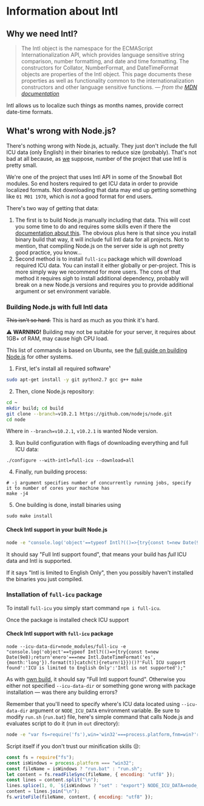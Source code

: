 # Information about Intl

## Why we need Intl?

> The Intl object is the namespace for the ECMAScript Internationalization API, which provides language sensitive string comparison, number formatting, and date and time formatting. The constructors for Collator, NumberFormat, and DateTimeFormat objects are properties of the Intl object. This page documents these properties as well as functionality common to the internationalization constructors and other language sensitive functions.
*— from the [MDN documentation](https://developer.mozilla.org/en-US/docs/Web/JavaScript/Reference/Global_Objects/Intl)*

Intl allows us to localize such things as months names, provide correct date-time formats.

## What's wrong with Node.js?

There's nothing wrong with Node.js, actually. They just don't include the full ICU data (only English) in their binaries to reduce size (probably). That's not bad at all because, as <u>we</u> suppose, number of the project that use Intl is pretty small.

We're one of the project that uses Intl API in some of the Snowball Bot modules. So end hosters required to get ICU data in order to provide localized formats. Not downloading that data may end up getting something like `01 M01 1970`, which is *not* a good format for end users.

There's two way of getting that data:

1. The first is to build Node.js manually including that data. This will cost you some time to do and requires some skills even if there the [documentation about this](https://github.com/nodejs/node/blob/master/BUILDING.md#intl-ecma-402-support). The obvious plus here is that since you install binary build that way, it will include full Intl data for all projects. Not to mention, that compiling Node.js on the server side is *ugh* not pretty good practice, you know…
2. Second method is to install `full-icu` package which will download required ICU data. You can install it either globally or per-project. This is more simply way we recommend for more users. The cons of that method it requires *sigh* to install additional dependency, probably will break on a new Node.js versions and requires you to provide additional argument or set environment variable.

### Building Node.js with full Intl data

~~This isn't so hard.~~ This is hard as much as you think it's hard.

⚠ **WARNING!** Building may not be suitable for your server, it requires about 1GB+ of RAM, may cause high CPU load.

This list of commands is based on Ubuntu, see the [full guide on building Node.js](https://github.com/nodejs/node/blob/master/BUILDING.md) for other systems.

1. First, let's install all required software¹

  ```bash
  sudo apt-get install -y git python2.7 gcc g++ make
  ```

2. Then, clone Node.js repository:

  ```bash
  cd ~
  mkdir build; cd build
  git clone --branch=v10.2.1 https://github.com/nodejs/node.git
  cd node
  ```

  Where in `--branch=v10.2.1`, `v10.2.1` is wanted Node version.

3. Run build configuration with flags of downloading everything and full ICU data:

  ```
  ./configure --with-intl=full-icu --download=all
  ```

4. Finally, run building process:

  ```
  # -j argument specifies number of concurrently running jobs, specify it to number of cores your machine has
  make -j4
  ```

5. One building is done, install binaries using

  ```
  sudo make install
  ```

#### Check Intl support in your built Node.js

```bash
node -e "console.log('object'==typeof Intl?(()=>{try{const t=new Date(9e8);return'enero'===new Intl.DateTimeFormat('es',{month:'long'}).format(t)}catch(t){return!1}})()?'Full Intl support found':'Intl is limited to English Only':'Intl is not supported');";
```

It should say "Full Intl support found", that means your build has *full* ICU data and Intl is supported.

If it says "Intl is limited to English Only", then you possibly haven't installed the binaries you just compiled.

### Installation of `full-icu` package

To install `full-icu` you simply start command `npm i full-icu`.

Once the package is installed check ICU support

#### Check Intl support with `full-icu` package

```
node --icu-data-dir=node_modules/full-icu -e "console.log('object'==typeof Intl?(()=>{try{const t=new Date(9e8);return'enero'===new Intl.DateTimeFormat('es',{month:'long'}).format(t)}catch(t){return!1}})()?'Full ICU support found':'ICU is limited to English Only':'Intl is not supported');"
```

As with [own build](#building-nodejs-with-full-intl-data), it should say "Full Intl support found". Otherwise you either not specified `--icu-data-dir` or something gone wrong with package installation — was there any building errors?

Remember that you'll need to specify where's ICU data located using `--icu-data-dir` argument or `NODE_ICU_DATA` environment variable. Be sure to modify `run.sh` (`run.bat`) file, here's simple command that calls Node.js and evaluates script to do it (run in `out` directory):

```bash
node -e "var fs=require('fs'),win='win32'===process.platform,fnm=win?'run.bat':'run.sh',cnt=fs.readFileSync(fnm,{encoding:'utf8'}).split('\n');cnt.splice(1,0,(win?'set':'export')+' NODE_ICU_DATA=node_modules/full-icu'),fs.writeFileSync(fnm,cnt.join('\n'),{encoding:'utf8'})"
```

Script itself if you don't trust our minification skills 😒:

```js
const fs = require("fs");
const isWindows = process.platform === "win32";
const fileName = isWindows ? "run.bat" : "run.sh";
let content = fs.readFileSync(fileName, { encoding: "utf8" });
const lines = content.split("\n");
lines.splice(1, 0, `${isWindows ? "set" : "export"} NODE_ICU_DATA=node_modules/full-icu`);
content = lines.join("\n");
fs.writeFile(fileName, content, { encoding: "utf8" });
```
